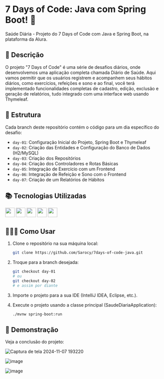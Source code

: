 # 7 Days of Code: Java com Spring Boot! 🚀
Saúde Diária - Projeto do 7 Days of Code com Java e Spring Boot, na plataforma da Alura.

## 📜 Descrição

O projeto "7 Days of Code" é uma série de desafios diários, onde desenvolvemos uma aplicação completa chamada Diário de Saúde. Aqui vamos permitir que os usuários registrem e acompanhem seus hábitos diários, como exercícios, refeições e sono e ao final, você terá implementado funcionalidades completas de cadastro, edição, exclusão e geração de relatórios, tudo integrado com uma interface web usando Thymeleaf.

## 📆 Estrutura

Cada branch deste repositório contém o código para um dia específico do desafio:

- `day-01`: Configuração Inicial do Projeto, Spring Boot e Thymeleaf
- `day-02`: Criação das Entidades e Configuração do Banco de Dados (H2/MySQL)
- `day-03`: Criação dos Repositórios
- `day-04`: Criação dos Controladores e Rotas Básicas
- `day-05`: Integração de Exercício com um Frontend
- `day-06`: Integração de Refeição e Sono com o Frontend
- `day-07`: Criação de um Relatórios de Hábitos

## 📚 Tecnologias Utilizadas

<img height="30" src="https://img.shields.io/badge/Java-ED8B00?style=for-the-badge&logo=java&logoColor=white"> <img height="30" src="https://img.shields.io/badge/Spring_Boot-6DB33F?style=for-the-badge&logo=spring&logoColor=white"> <img height="30" src="https://img.shields.io/badge/Thymeleaf-005F0F?style=for-the-badge&logo=thymeleaf&logoColor=white"> <img height="30" src="https://img.shields.io/badge/H2_Database-0078D7?style=for-the-badge&logo=h2&logoColor=white"> <img height="30" src="https://img.shields.io/badge/MySQL-4479A1?style=for-the-badge&logo=mysql&logoColor=white">


## 🤷🏿‍♀️ Como Usar

1. Clone o repositório na sua máquina local:
    ```sh
    git clone https://github.com/Sarocy/7days-of-code-java.git
    ```

2. Troque para a branch desejada:
    ```sh
    git checkout day-01
    # ou
    git checkout day-02
    # e assim por diante
    ```

3. Importe o projeto para a sua IDE (IntelliJ IDEA, Eclipse, etc.).
4. Execute o projeto usando a classe principal (SaudeDiariaApplication):
    ```sh
    ./mvnw spring-boot:run
    ```

## 🎥 Demonstração

Veja a conclusão do projeto:

![Captura de tela 2024-11-07 193220](https://github.com/user-attachments/assets/529de8f6-be0e-4f27-a8db-b9cbbb9edeac)

![image](https://github.com/user-attachments/assets/07764956-4b6d-4bd6-ba6e-048cedb5aa3d)

![image](https://github.com/user-attachments/assets/47dd4ba6-2267-4994-8656-32478a9d3e10)
